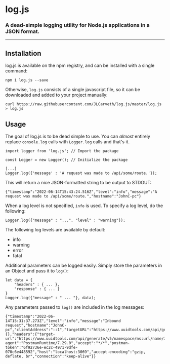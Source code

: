 # log.js
### A dead-simple logging utility for Node.js applications in a JSON format.
---
## Installation
log.js is available on the npm registry, and can be installed with a single command:
```
npm i log.js --save
```
Otherwise, `log.js` consists of a single javascript file, so it can be downloaded and added to your project manually:
```
curl https://raw.githubusercontent.com/JLCarveth/log.js/master/log.js > log.js
```

## Usage
The goal of log.js is to be dead simple to use. You can *almost* entirely replace `console.log` calls with `Logger.log` calls and that's it.
```
import logger from 'log.js'; // Import the package

const Logger = new Logger(); // Initialize the package

[...]
Logger.log({'message' : 'A request was made to /api/some/route.'});
```
This will return a nice JSON-formatted string to be output to STDOUT:

```
{"timestamp":"2022-06-14T15:43:24.516Z","level":"info","message":"A request was made to /api/some/route.","hostname":"JohnC-pc"}
```

When a log level is not specified, `info` is used. To specify a log level, do the following:
```
Logger.log({"message" : "...", "level" : "warning"});
```
The following log levels are available by default:
- info
- warning
- error
- fatal

Additional parameters can be logged easily. Simply store the parameters in an Object and pass it to `log()`:
```
let data = {
    "headers" : { ... },
    "response" : { ... }
}
Logger.log({"message" : " ... "}, data);
```

Any parameters passed to `log()` are included in the log messages:
```
{"timestamp":"2022-06-14T15:31:37.273Z","level":"info","message":"Inbound request","hostname":"JohnC-pc","clientAddress":"::1","targetURL":"https://www.uuidtools.com/api/generate/v5/namespace/ns:url/name/JohnLCarveth","method":"GET","body":{},"headers":{"target-url":"https://www.uuidtools.com/api/generate/v5/namespace/ns:url/name/JohnLCarveth","user-agent":"PostmanRuntime/7.29.0","accept":"*/*","postman-token":"6f92736e-ec2c-4971-9dfe-070c6e448592","host":"localhost:3069","accept-encoding":"gzip, deflate, br","connection":"keep-alive"}}
```